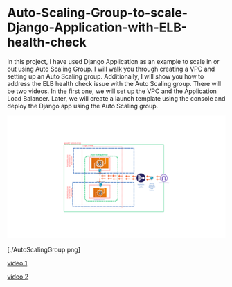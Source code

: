 # Auto-Scaling-Group-to-scale-Django-Application-with-ELB-health-check 
In this project, I have used Django Application as an example to scale in or out using Auto Scaling Group. I will walk you through creating a VPC and setting up an Auto Scaling group. Additionally, I will show you how to address the ELB health check issue with the Auto Scaling group. There will be two videos. In the first one, we will set up the VPC and the Application Load Balancer. Later, we will create a launch template using the console and deploy the Django app using the Auto Scaling group.

![Project Diagram](./AutoScalingGroup.png)

[./AutoScalingGroup.png]

[video 1](https://youtu.be/qdqGKtvUgAQ?si=gp_JRcxfHaVTUQvB)

[video 2](https://youtu.be/6AV0ALvjvZU?si=4hQm2hPNT1qSjMfv)

